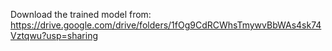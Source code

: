 Download the trained model from: https://drive.google.com/drive/folders/1fOg9CdRCWhsTmywvBbWAs4sk74Vztqwu?usp=sharing
